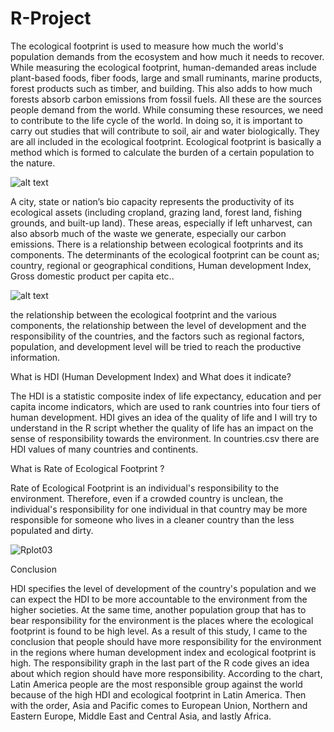 # R-Project


The ecological footprint is used to measure how much the world's population demands from the ecosystem and how much it needs to recover. While measuring the ecological footprint, human-demanded areas include plant-based foods, fiber foods, large and small ruminants, marine products, forest products such as timber, and building.  This also adds to how much forests absorb carbon emissions from fossil fuels. All these are the sources people demand from the world. While consuming these resources, we need to contribute to the life cycle of the world. In doing so, it is important to carry out studies that will contribute to soil, air and water biologically. They are all included in the ecological footprint. Ecological footprint is basically a method which is formed to calculate the burden of a certain population to the nature. 

![alt text](http://www.econatics.co.za/wp-content/uploads/2016/05/human-demand-2.png)

A city, state or nation’s bio capacity represents the productivity of its ecological assets (including cropland, grazing land, forest land, fishing grounds, and built-up land). These areas, especially if left unharvest, can also absorb much of the waste we generate, especially our carbon emissions.
There is a relationship between ecological footprints and its components. The determinants of the ecological footprint can be count as; country, regional or geographical conditions, Human development Index, Gross domestic product per capita etc.. 


![alt text](https://upload.wikimedia.org/wikipedia/commons/4/40/Ecological_Footprint_per_person_and_HDI_of_countries_by_world_regions_%282014%29.jpg)

the relationship between the ecological footprint and the various components, the relationship between the level of development and the responsibility of the countries, and the factors such as regional factors, population, and development level will be tried to reach the productive information.

What is HDI (Human Development Index) and What does it indicate?


The HDI is a statistic composite index of life expectancy, education and per capita income indicators, which are used to rank countries into four tiers of human development.  HDI gives an idea of the quality of life and I will try to understand in the R script whether the quality of life has an impact on the sense of responsibility towards the environment. In countries.csv  there are HDI values of many countries and continents.


What is Rate of Ecological Footprint ?


Rate of Ecological Footprint is an individual's responsibility to the environment. Therefore, even if a crowded country is unclean, the individual's responsibility for one individual in that country may be more responsible for someone who lives in a cleaner country than the less populated and dirty.

![Rplot03](https://user-images.githubusercontent.com/47992417/60985470-385a7000-a346-11e9-9453-ad8e2e8656fc.png)



Conclusion


HDI specifies the level of development of the country's population and we can expect the HDI to be more accountable to the environment from the higher societies. At the same time, another population group that has to bear responsibility for the environment is the places where the ecological footprint is found to be high level. As a result of this study, I came to the conclusion that people should have more responsibility for the environment in the regions where human development index and ecological footprint is high. The responsibility graph in the last part of the R code gives an idea about which region should have more responsibility. According to the chart, Latin America people are the most responsible group against the world because of the high HDI and ecological footprint in Latin America.  Then with the order, Asia and Pacific comes to European Union, Northern and Eastern Europe, Middle East and Central Asia, and lastly Africa.

